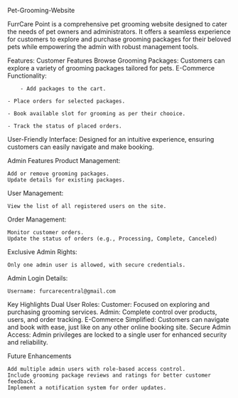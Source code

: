 Pet-Grooming-Website

FurrCare Point is a comprehensive pet grooming website designed to cater the needs of pet owners and administrators. It offers a seamless experience for customers to explore and purchase grooming packages for their beloved pets while empowering the admin with robust management tools.

Features:
Customer Features
Browse Grooming Packages: Customers can explore a variety of grooming packages tailored for pets.
E-Commerce Functionality:

        - Add packages to the cart.
	
	- Place orders for selected packages.
 
	- Book available slot for grooming as per their chooice.
 
	- Track the status of placed orders.
 
User-Friendly Interface: Designed for an intuitive experience, ensuring customers can easily navigate and make booking.

Admin Features
Product Management:

	Add or remove grooming packages.
	Update details for existing packages.

User Management:

	View the list of all registered users on the site.

Order Management:

	Monitor customer orders.
	Update the status of orders (e.g., Processing, Complete, Canceled)

Exclusive Admin Rights:

	Only one admin user is allowed, with secure credentials.

Admin Login Details:

	Username: furcarecentral@gmail.com



Key Highlights
	Dual User Roles:
		Customer: Focused on exploring and purchasing grooming services.
		Admin: Complete control over products, users, and order tracking.
	E-Commerce Simplified: Customers can navigate and book with ease, just like on any other online booking site.
	Secure Admin Access: Admin privileges are locked to a single user for enhanced security and reliability.


Future Enhancements

	Add multiple admin users with role-based access control.
	Include grooming package reviews and ratings for better customer feedback.
	Implement a notification system for order updates.
	
